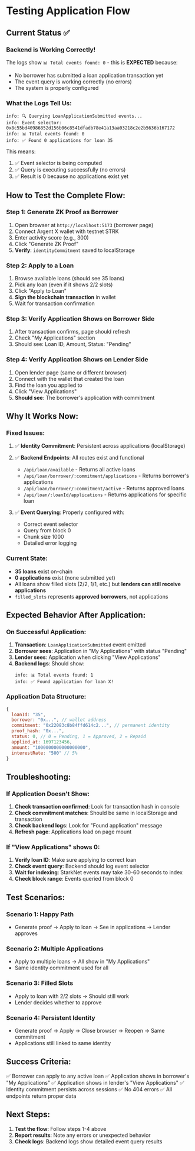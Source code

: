 # Testing Application Flow

## Current Status ✅

### Backend is Working Correctly!
The logs show `📊 Total events found: 0` - this is **EXPECTED** because:
- No borrower has submitted a loan application transaction yet
- The event query is working correctly (no errors)
- The system is properly configured

### What the Logs Tell Us:
```
info: 🔍 Querying LoanApplicationSubmitted events...
info: Event selector: 0x8c55bd40986852d156b06c8541dfadb78e41a13aa03218c2e2b5636b167172
info: 📊 Total events found: 0
info: ✅ Found 0 applications for loan 35
```

This means:
1. ✅ Event selector is being computed
2. ✅ Query is executing successfully (no errors)
3. ✅ Result is 0 because no applications exist yet

## How to Test the Complete Flow:

### Step 1: Generate ZK Proof as Borrower
1. Open browser at `http://localhost:5173` (borrower page)
2. Connect Argent X wallet with testnet STRK
3. Enter activity score (e.g., 300)
4. Click "Generate ZK Proof"
5. **Verify**: `identityCommitment` saved to localStorage

### Step 2: Apply to a Loan
1. Browse available loans (should see 35 loans)
2. Pick any loan (even if it shows 2/2 slots)
3. Click "Apply to Loan"
4. **Sign the blockchain transaction** in wallet
5. Wait for transaction confirmation

### Step 3: Verify Application Shows on Borrower Side
1. After transaction confirms, page should refresh
2. Check "My Applications" section
3. Should see: Loan ID, Amount, Status: "Pending"

### Step 4: Verify Application Shows on Lender Side  
1. Open lender page (same or different browser)
2. Connect with the wallet that created the loan
3. Find the loan you applied to
4. Click "View Applications"
5. **Should see**: The borrower's application with commitment

## Why It Works Now:

### Fixed Issues:
1. ✅ **Identity Commitment**: Persistent across applications (localStorage)
2. ✅ **Backend Endpoints**: All routes exist and functional
   - `/api/loan/available` - Returns all active loans
   - `/api/loan/borrower/:commitment/applications` - Returns borrower's applications
   - `/api/loan/borrower/:commitment/active` - Returns approved loans
   - `/api/loan/:loanId/applications` - Returns applications for specific loan

3. ✅ **Event Querying**: Properly configured with:
   - Correct event selector
   - Query from block 0
   - Chunk size 1000
   - Detailed error logging

### Current State:
- **35 loans** exist on-chain
- **0 applications** exist (none submitted yet)
- All loans show filled slots (2/2, 1/1, etc.) but **lenders can still receive applications**
- `filled_slots` represents **approved borrowers**, not applications

## Expected Behavior After Application:

### On Successful Application:
1. **Transaction**: `LoanApplicationSubmitted` event emitted
2. **Borrower sees**: Application in "My Applications" with status "Pending"
3. **Lender sees**: Application when clicking "View Applications"
4. **Backend logs**: Should show:
   ```
   info: 📊 Total events found: 1
   info: ✅ Found application for loan X!
   ```

### Application Data Structure:
```javascript
{
  loanId: "35",
  borrower: "0x...", // wallet address
  commitment: "0x22083c8b84ffd614c2...", // permanent identity
  proof_hash: "0x...",
  status: 0, // 0 = Pending, 1 = Approved, 2 = Repaid
  applied_at: 1697123456,
  amount: "1000000000000000000",
  interestRate: "500" // 5%
}
```

## Troubleshooting:

### If Application Doesn't Show:
1. **Check transaction confirmed**: Look for transaction hash in console
2. **Check commitment matches**: Should be same in localStorage and transaction
3. **Check backend logs**: Look for "Found application" message
4. **Refresh page**: Applications load on page mount

### If "View Applications" shows 0:
1. **Verify loan ID**: Make sure applying to correct loan
2. **Check event query**: Backend should log event selector
3. **Wait for indexing**: StarkNet events may take 30-60 seconds to index
4. **Check block range**: Events queried from block 0

## Test Scenarios:

### Scenario 1: Happy Path
- Generate proof → Apply to loan → See in applications → Lender approves

### Scenario 2: Multiple Applications
- Apply to multiple loans → All show in "My Applications"
- Same identity commitment used for all

### Scenario 3: Filled Slots
- Apply to loan with 2/2 slots → Should still work
- Lender decides whether to approve

### Scenario 4: Persistent Identity
- Generate proof → Apply → Close browser → Reopen → Same commitment
- Applications still linked to same identity

## Success Criteria:
✅ Borrower can apply to any active loan
✅ Application shows in borrower's "My Applications"
✅ Application shows in lender's "View Applications"
✅ Identity commitment persists across sessions
✅ No 404 errors
✅ All endpoints return proper data

## Next Steps:
1. **Test the flow**: Follow steps 1-4 above
2. **Report results**: Note any errors or unexpected behavior
3. **Check logs**: Backend logs show detailed event query results
